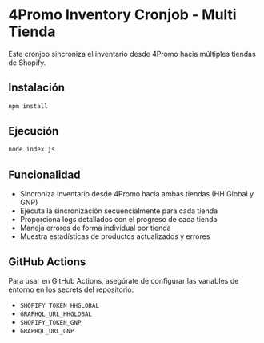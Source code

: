 # 4Promo Inventory Cronjob - Multi Tienda

Este cronjob sincroniza el inventario desde 4Promo hacia múltiples tiendas de Shopify.



## Instalación

```bash
npm install
```

## Ejecución

```bash
node index.js
```

## Funcionalidad

- Sincroniza inventario desde 4Promo hacia ambas tiendas (HH Global y GNP)
- Ejecuta la sincronización secuencialmente para cada tienda
- Proporciona logs detallados con el progreso de cada tienda
- Maneja errores de forma individual por tienda
- Muestra estadísticas de productos actualizados y errores

## GitHub Actions

Para usar en GitHub Actions, asegúrate de configurar las variables de entorno en los secrets del repositorio:

- `SHOPIFY_TOKEN_HHGLOBAL`
- `GRAPHQL_URL_HHGLOBAL`
- `SHOPIFY_TOKEN_GNP`
- `GRAPHQL_URL_GNP` 
